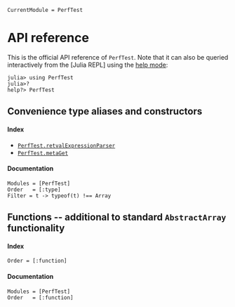 ```@meta
CurrentModule = PerfTest
```

# API reference

This is the official API reference of `PerfTest`. Note that it can also be queried interactively from the [Julia REPL] using the [help mode](https://docs.julialang.org/en/v1/stdlib/REPL/#Help-mode):
```julia-repl
julia> using PerfTest
julia>?
help?> PerfTest
```


<!-- ## [`metrics`](@ref) type and basic constructors -->
<!-- ```@docs -->
<!-- metrics -->
<!-- ``` -->


<!-- ## [`regression`](@ref), [`suppress_output`](@ref), [`save_folder`](@ref) -->
<!-- ```@docs -->
<!-- regression -->
<!-- suppress_output -->
<!-- save_folder -->
<!-- ``` -->


## Convenience type aliases and constructors
#### Index
* [`PerfTest.retvalExpressionParser`](@ref)
* [`PerfTest.metaGet`](@ref)

#### Documentation
```@autodocs
Modules = [PerfTest]
Order   = [:type]
Filter = t -> typeof(t) !== Array
```


## Functions -- additional to standard `AbstractArray` functionality
#### Index
```@index
Order = [:function]
```
#### Documentation
```@autodocs
Modules = [PerfTest]
Order   = [:function]
```
